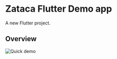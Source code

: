 # Zataca Flutter Demo app

A new Flutter project.

## Overview

![Quick demo](https://github.com/jartesfigueres/zataca_demo_app/main/repo_files/assets/images/walkthrough.gif "Quick demo")
